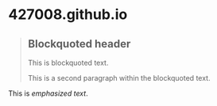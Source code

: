# 427008.github.io
> ## Blockquoted header
>
> This is blockquoted text.
>
> This is a second paragraph within the blockquoted text.

This is *emphasized* _text_.
